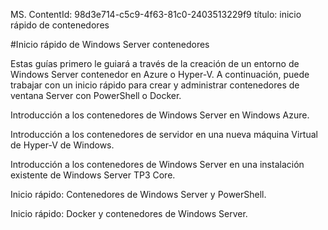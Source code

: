 MS. ContentId: 98d3e714-c5c9-4f63-81c0-2403513229f9
título: inicio rápido de contenedores

#Inicio rápido de Windows Server contenedores

Estas guías primero le guiará a través de la creación de un entorno de Windows Server contenedor en Azure o Hyper-V.
A continuación, puede trabajar con un inicio rápido para crear y administrar contenedores de ventana Server con PowerShell o Docker.

<g id="e69485b6-6c4e-436b-ba72-ae0de2982b67CapsExtId1" ctype="x-linkText">Introducción a los contenedores de Windows Server en Windows Azure.</g><g id="e69485b6-6c4e-436b-ba72-ae0de2982b67CapsExtId2" ctype="x-title"></g>

<g id="427e6c2b-be77-4d85-b710-085f7a44d367CapsExtId1" ctype="x-linkText">Introducción a los contenedores de servidor en una nueva máquina Virtual de Hyper-V de Windows.</g><g id="427e6c2b-be77-4d85-b710-085f7a44d367CapsExtId2" ctype="x-title"></g>

<g id="80b3912d-f54d-4c06-b4e7-77f3ecd787ebCapsExtId1" ctype="x-linkText">Introducción a los contenedores de Windows Server en una instalación existente de Windows Server TP3 Core.</g><g id="80b3912d-f54d-4c06-b4e7-77f3ecd787ebCapsExtId2" ctype="x-title"></g>

<g id="53a8d544-dfee-4d16-b053-72aa554e1682CapsExtId1" ctype="x-linkText">Inicio rápido: Contenedores de Windows Server y PowerShell.</g><g id="53a8d544-dfee-4d16-b053-72aa554e1682CapsExtId2" ctype="x-title"></g>

<g id="258b484d-2d38-4ab2-bb99-ff3caf6d727aCapsExtId1" ctype="x-linkText">Inicio rápido: Docker y contenedores de Windows Server.</g><g id="258b484d-2d38-4ab2-bb99-ff3caf6d727aCapsExtId2" ctype="x-title"></g>



